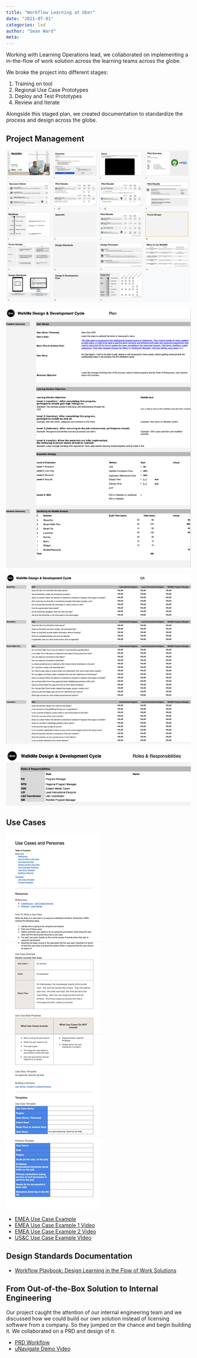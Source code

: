 ```yaml
---
title: "Workflow Learning at Uber"
date: "2021-07-01"
categories: lxd
author: "Sean Ward"
meta:
---
```


Working with Learning Operations lead, we collaborated on implementing a in-the-flow of work solution across the learning teams across the globe.

We broke the project into different stages:
1. Training on tool
2. Regional Use Case Prototypes
3. Deploy and Test Prototypes
4. Review and Iterate

Alongside this staged plan, we created documentation to standardize the process and design across the globe.

## Project Management
![Team Presentation](/images/workflow-presentation.jpg)

![Project Objectives](/images/workflow-project-mgmt-objectives.png)

![Solution Quality Assurance Checklist](/images/workflow-project-mgmt-qa.png)

![Project Roles & Responsibilities](/images/workflow-project-mgmt-roles.png)

## Use Cases
![Use Case Template](/images/workflow-use-case-outline.jpg)

- [EMEA Use Case Example](/documents/workflow-use-case.pdf)
- [EMEA Use Case Example 1 Video](https://youtu.be/mWy9khJwRYk)
- [EMEA Use Case Example 2 Video](https://youtu.be/z4nOC15rrwg)
- [US&C Use Case Example VIdeo](https://youtu.be/xxDv0Z4fIX4)

## Design Standards Documentation
- [Workflow Playbook: Design Learning in the Flow of Work Solutions](/documents/workflow-playbook.pdf)

## From Out-of-the-Box Solution to Internal Engineering
Our project caught the attention of our internal engineering team and we discussed how we could build our own solution instead of licensing software from a company. So they jumped on the chance and begin building it. We collaborated on a PRD and design of it.

- [PRD Workflow](/documents/PRD-BlissAgentSandbox.pdf)
- [uNavigate Demo Video](https://youtu.be/wZC-bzd9CoM)